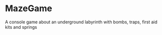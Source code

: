 # MazeGame
A console game about an underground labyrinth with bombs, traps, first aid kits and springs
